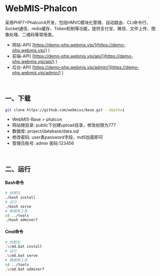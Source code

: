 # WebMIS-Phalcon
采用PHP7+Phalcon4开发，包括HMVC模块化管理、自动路由、CLI命令行、Socket通信、redis缓存、Token机制等功能，提供支付宝、微信、文件上传、图像处理、二维码等常用类。
- 网站-API( [https://demo-php.webmis.vip/](https://demo-php.webmis.vip/) )
- 前端-API( [https://demo-php.webmis.vip/api/](https://demo-php.webmis.vip/api/) )
- 后台-API( [https://demo-php.webmis.vip/admin/](https://demo-php.webmis.vip/admin/) )

<br/>

## 一、下载
```bash
git clone https://github.com/webmiss/base.git --depth=1
```
- WebMIS-Base > phalcon
- 网站根目录: public下创建upload目录，修改权限为777
- 数据库: project/database/data.sql
- 修改密码: user表password字段，md5加密即可
- 管理员账号: admin 密码:123456

<br/>

## 二、运行
#### Bash命令
```bash
# 依赖包
./bash install
# 运行
./bash serve
# 数据库工具
cd ../tools
./bash adminer7
```

#### Cmd命令
```bash
# 依赖包
.\cmd.bat install
# 运行
.\cmd.bat serve
# 数据库工具
cd ../tools
.\cmd.bat adminer7
```

<br/><br/>
